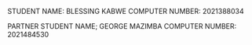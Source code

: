 STUDENT NAME: BLESSING  KABWE
COMPUTER NUMBER: 2021388034

PARTNER STUDENT NAME; GEORGE MAZIMBA
COMPUTER NUMBER: 2021484530